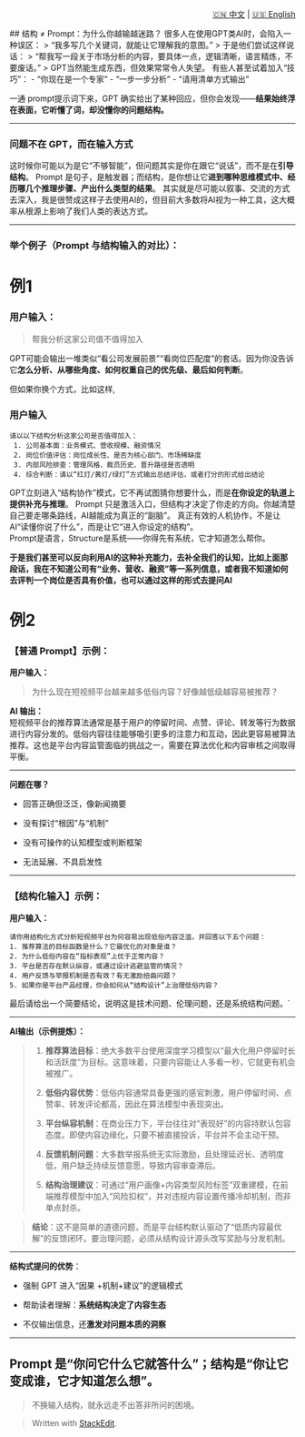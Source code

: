 <p align="right">
  <a href="/zh/">🇨🇳 中文</a> | <a href="/en/">🇺🇸 English</a>
</p>
 ## 结构 ≠ Prompt：为什么你越输越迷路？
很多人在使用GPT类AI时，会陷入一种误区：
> “我多写几个关键词，就能让它理解我的意图。”
> 
于是他们尝试这样说话：
> “帮我写一段关于市场分析的内容，要具体一点，逻辑清晰，语言精炼，不要废话。”
> 
GPT当然能生成东西，但效果常常令人失望。
有些人甚至试着加入“技巧”：
-   “你现在是一个专家”
-   “一步一步分析”
-   “请用清单方式输出”
   
一通 prompt提示词下来，GPT 确实给出了某种回应，但你会发现——**结果始终浮在表面，它听懂了词，却没懂你的问题结构。**

----------

### 问题不在 GPT，而在输入方式

这时候你可能以为是它“不够智能”，但问题其实是你在跟它“说话”，而不是在**引导结构**。
Prompt 是句子，是触发器；而结构，是你想让它**进到哪种思维模式中、经历哪几个推理步骤、产出什么类型的结果**。
其实就是尽可能以叙事、交流的方式去深入，我是很赞成这样子去使用AI的，但目前大多数将AI视为一种工具，这大概率从根源上影响了我们人类的表达方式。

----------

### 举个例子（Prompt 与结构输入的对比）：
# 例1

### 用户输入：
>帮我分析这家公司值不值得加入

GPT可能会输出一堆类似“看公司发展前景”“看岗位匹配度”的套话。因为你没告诉它**怎么分析、从哪些角度、如何权重自己的优先级、最后如何判断**。

但如果你换个方式，比如这样,
### 用户输入

    请以以下结构分析这家公司是否值得加入：
     1. 公司基本面：业务模式、营收规模、融资情况 
     2. 岗位价值评估：岗位成长性、是否为核心部门、市场稀缺度 
     3. 内部风险排查：管理风格、裁员历史、晋升路径是否透明 
     4. 综合判断：请以“红灯/黄灯/绿灯”方式输出总结评估，或者打分的形式给出结论

 

GPT立刻进入“结构协作”模式，它不再试图猜你想要什么，而是**在你设定的轨道上提供补充与推理**。
Prompt 只是激活入口，但结构才决定了你走的方向。你越清楚自己要走哪条路线，AI越能成为真正的“副脑”。
真正有效的人机协作，不是让AI“读懂你说了什么”，而是让它“进入你设定的结构”。  
Prompt是语言，Structure是系统——你得先有系统，它才知道怎么帮你。

**于是我们甚至可以反向利用AI的这种补充能力，去补全我们的认知，比如上面那段话，我在不知道公司有“业务、营收、融资”等一系列信息，或者我不知道如何去评判一个岗位是否具有价值，也可以通过这样的形式去提问AI**

# 例2

### 【普通 Prompt】示例：

**用户输入：**

> 为什么现在短视频平台越来越多低俗内容？好像越低级越容易被推荐？

**AI 输出：**  
短视频平台的推荐算法通常是基于用户的停留时间、点赞、评论、转发等行为数据进行内容分发的。低俗内容往往能够吸引更多的注意力和互动，因此更容易被算法推荐。这也是平台内容监管面临的挑战之一，需要在算法优化和内容审核之间取得平衡。

----------

 **问题在哪？**

-   回答正确但泛泛，像新闻摘要
    
-   没有探讨“根因”与“机制”
    
-   没有可操作的认知模型或判断框架
    
-   无法延展、不具启发性
    

----------

### 【结构化输入】示例：

**用户输入：**

    请你用结构化方式分析短视频平台为何容易出现低俗内容泛滥，并回答以下五个问题： 
    1. 推荐算法的目标函数是什么？它最优化的对象是谁？ 
    2. 为什么低俗内容在“指标表现”上优于正常内容？ 
    3. 平台是否存在默认纵容，或通过设计逃避监管的情况？ 
    4. 用户反馈与举报机制是否有效？有无激励扭曲问题？ 
    5. 如果你是平台产品经理，你会如何从“结构设计”上治理低俗内容？

最后请给出一个简要结论，说明这是技术问题、伦理问题，还是系统结构问题。` 

----------

**AI输出（示例提炼）：**

> 1.  **推荐算法目标**：绝大多数平台使用深度学习模型以“最大化用户停留时长和活跃度”为目标。这意味着，只要内容能让人多看一秒，它就更有机会被推广。
>     
> 2.  **低俗内容优势**：低俗内容通常具备更强的感官刺激，用户停留时间、点赞率、转发评论都高，因此在算法模型中表现突出。
>     
> 3.  **平台纵容机制**：在商业压力下，平台往往对“表现好”的内容持默认包容态度。即使内容边缘化，只要不被直接投诉，平台并不会主动干预。
>     
> 4.  **反馈机制问题**：大多数举报系统无实际激励，且处理延迟长、透明度低，用户缺乏持续反馈意愿，导致内容审查滞后。
>     
> 5.  **结构治理建议**：可通过“用户画像+内容类型风险标签”双重建模，在前端推荐模型中加入“风险扣权”，并对违规内容设置传播冷却机制，而非单点封杀。
>     

> **结论**：这不是简单的道德问题，而是平台结构默认驱动了“低质内容最优解”的反馈闭环。要治理问题，必须从结构设计源头改写奖励与分发机制。

----------

**结构式提问的优势**：

-   强制 GPT 进入“因果 +机制+建议”的逻辑模式
    
-   帮助读者理解：**系统结构决定了内容生态**
    
-   不仅输出信息，还**激发对问题本质的洞察**
    

----------

## Prompt 是“你问它什么它就答什么”；结构是“你让它变成谁，它才知道怎么想”。  
> 不换输入结构，就永远走不出答非所问的困境。

> Written with [StackEdit](https://stackedit.io/).
